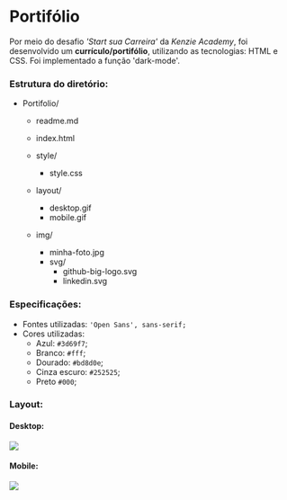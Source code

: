 # Portifólio
Por meio do desafio *'Start sua Carreira'* da *Kenzie Academy*, foi desenvolvido um **currículo/portifólio**, utilizando as tecnologias: HTML e CSS. Foi implementado a função 'dark-mode'.

### Estrutura do diretório:

 - Portifolio/
	
	- readme.md
	
	- index.html
	 - style/
		 - style.css
	 - layout/
		- desktop.gif
		- mobile.gif
	- img/
		- minha-foto.jpg
	  	- svg/
			- github-big-logo.svg
			- linkedin.svg
	
### Especificações:

-   Fontes utilizadas:  `'Open Sans', sans-serif;`
-   Cores utilizadas:
    -   Azul:  `#3d69f7`;
    -   Branco:  `#fff`;
    -   Dourado:  `#bd8d0e`;
    -  Cinza escuro: `#252525`;
    -   Preto `#000`;
	
### Layout:

#### Desktop: 
![](https://github.com/Bruno-Luna/Portifolio/blob/master/layout/desktop.gif)

#### Mobile: 

![](https://github.com/Bruno-Luna/Portifolio/blob/master/layout/mobile.gif)
